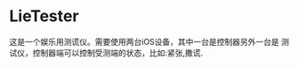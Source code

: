 LieTester
=======================================

这是一个娱乐用测谎仪。需要使用两台iOS设备，其中一台是控制器另外一台是
测试仪，控制器端可以控制受测端的状态，比如:紧张,撒谎.